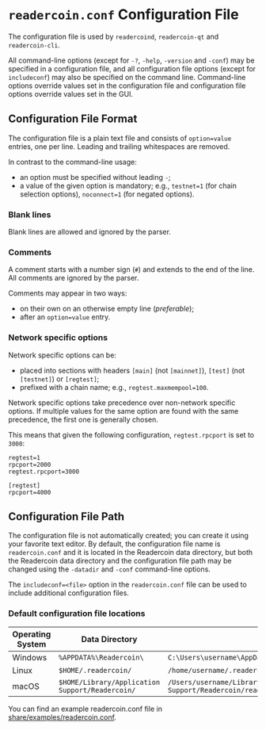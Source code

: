 # `readercoin.conf` Configuration File

The configuration file is used by `readercoind`, `readercoin-qt` and `readercoin-cli`.

All command-line options (except for `-?`, `-help`, `-version` and `-conf`) may be specified in a configuration file, and all configuration file options (except for `includeconf`) may also be specified on the command line. Command-line options override values set in the configuration file and configuration file options override values set in the GUI.

## Configuration File Format

The configuration file is a plain text file and consists of `option=value` entries, one per line. Leading and trailing whitespaces are removed.

In contrast to the command-line usage:
- an option must be specified without leading `-`;
- a value of the given option is mandatory; e.g., `testnet=1` (for chain selection options), `noconnect=1` (for negated options).

### Blank lines

Blank lines are allowed and ignored by the parser.

### Comments

A comment starts with a number sign (`#`) and extends to the end of the line. All comments are ignored by the parser.

Comments may appear in two ways:
- on their own on an otherwise empty line (_preferable_);
- after an `option=value` entry.

### Network specific options

Network specific options can be:
- placed into sections with headers `[main]` (not `[mainnet]`), `[test]` (not `[testnet]`) or `[regtest]`;
- prefixed with a chain name; e.g., `regtest.maxmempool=100`.

Network specific options take precedence over non-network specific options.
If multiple values for the same option are found with the same precedence, the
first one is generally chosen.

This means that given the following configuration, `regtest.rpcport` is set to `3000`:

```
regtest=1
rpcport=2000
regtest.rpcport=3000

[regtest]
rpcport=4000
```

## Configuration File Path

The configuration file is not automatically created; you can create it using your favorite text editor. By default, the configuration file name is `readercoin.conf` and it is located in the Readercoin data directory, but both the Readercoin data directory and the configuration file path may be changed using the `-datadir` and `-conf` command-line options.

The `includeconf=<file>` option in the `readercoin.conf` file can be used to include additional configuration files.

### Default configuration file locations

Operating System | Data Directory | Example Path
-- | -- | --
Windows | `%APPDATA%\Readercoin\` | `C:\Users\username\AppData\Roaming\Readercoin\readercoin.conf`
Linux | `$HOME/.readercoin/` | `/home/username/.readercoin/readercoin.conf`
macOS | `$HOME/Library/Application Support/Readercoin/` | `/Users/username/Library/Application Support/Readercoin/readercoin.conf`

You can find an example readercoin.conf file in [share/examples/readercoin.conf](../share/examples/readercoin.conf).
